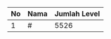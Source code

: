 | No | Nama            | Jumlah Level |
|----|-----------------|--------------|
| 1  | #    |    5526        |

